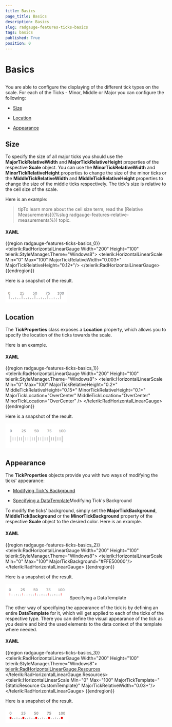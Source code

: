```yaml
---
title: Basics
page_title: Basics
description: Basics
slug: radgauge-features-ticks-basics
tags: basics
published: True
position: 0
---
```


# Basics



## 

You are able to configure the displaying of the different tick types on the scale. For each of the Ticks - Minor, Middle or Major you can configure the following:

* [Size](#size)

* [Location](#location)

* [Appearance](#appearance)

## Size

To specify the size of all major ticks you should use the __MajorTickRelativeWidth__ and __MajorTickRelativeHeight__ properties of the respective __Scale__ object.  You can use the __MinorTickRelativeWidth__ and __MinorTickRelativeHeight__ properties to change the size of the minor ticks or the __MiddleTickRelativeWidth__ and __MiddleTickRelativeHeight__ properties to change the size of the middle ticks respectively. The tick's size is relative to the cell size of the scale.

Here is an example:

>tipTo learn more about the cell size term, read the [Relative Measurements]({%slug radgauge-features-relative-measurements%}) topic.

#### __XAML__

{{region radgauge-features-ticks-basics_0}}
	<telerik:RadHorizontalLinearGauge Width="200" Height="100" telerik:StyleManager.Theme="Windows8">
	    <telerik:HorizontalLinearScale Min="0" Max="100"
	                         MajorTickRelativeWidth="0.003*"
	                         MajorTickRelativeHeight="0.12*"/>
	</telerik:RadHorizontalLinearGauge> 
	{{endregion}}



Here is a snapshot of the result.

![](images/RadGauge_Features_Ticks_Size_01.png)

## Location

The __TickProperties__ class exposes a __Location__ property, which allows you to specify the location of the ticks towards the scale.

Here is an example.

#### __XAML__

{{region radgauge-features-ticks-basics_1}}
	<telerik:RadHorizontalLinearGauge Width="200" Height="100" telerik:StyleManager.Theme="Windows8">
	    <telerik:HorizontalLinearScale Min="0" Max="100"
	                         MajorTickRelativeHeight="0.2*"
	                         MiddleTickRelativeHeight="0.15*"
	                         MinorTickRelativeHeight="0.1*"
	                         MajorTickLocation="OverCenter"
	                         MiddleTickLocation="OverCenter"
	                         MinorTickLocation="OverCenter" />
	</telerik:RadHorizontalLinearGauge> 
	{{endregion}}



Here is a snapshot of the result.

![](images/RadGauge_Features_Ticks_Location_01.png)

## Appearance

The __TickProperties__ objects provide you with two ways of modifying the ticks' appearance:

* [Modifying Tick's Background](#Modifying_Ticks_Background)

* [Specifying a DataTemplate](#Specifying_a_DataTemplate)Modifying Tick's Background

To modify the ticks' background, simply set the __MajorTickBackground__, __MiddleTickBackground__ or the __MinorTickBackground__ property of the respective __Scale__ object to the desired color. Here is an example.

#### __XAML__

{{region radgauge-features-ticks-basics_2}}
	<telerik:RadHorizontalLinearGauge Width="200" Height="100" telerik:StyleManager.Theme="Windows8">
	    <telerik:HorizontalLinearScale Min="0" Max="100" 
	                         MajorTickBackground="#FFE50000"/>
	</telerik:RadHorizontalLinearGauge> 
	{{endregion}}



Here is a snapshot of the result.

![](images/RadGauge_Features_Ticks_Appearance_01.png)Specifying a DataTemplate

The other way of specifying the appearance of the tick is by defining an entire __DataTemplate__ for it, 
        which will get applied to each of the ticks of the respective type. There you can define the visual appearance of the tick as you desire 
        and bind the used elements to the data context of the template where needed.
        

#### __XAML__

{{region radgauge-features-ticks-basics_3}}
	<telerik:RadHorizontalLinearGauge Width="200" Height="100" telerik:StyleManager.Theme="Windows8">
	    <telerik:RadHorizontalLinearGauge.Resources>
	        <DataTemplate x:Key="CustomTemplate">
	            <Ellipse Fill="#FFE50000"
	                     HorizontalAlignment="Stretch"
	                     VerticalAlignment="Stretch" />
	        </DataTemplate>
	    </telerik:RadHorizontalLinearGauge.Resources>
	    <telerik:HorizontalLinearScale Min="0" Max="100" 
	                         MajorTickTemplate="{StaticResource CustomTemplate}"
	                         MajorTickRelativeWidth="0.03*"/>
	</telerik:RadHorizontalLinearGauge>
	{{endregion}}



Here is a snapshot of the result.

![](images/RadGauge_Features_Ticks_Appearance_02.png)
